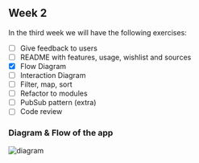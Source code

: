 ## Week 2
In the third week we will have the following exercises:
- [ ] Give feedback to users
- [ ] README with features, usage, wishlist and sources
- [x] Flow Diagram
- [ ] Interaction Diagram
- [ ] Filter, map, sort
- [ ] Refactor to modules
- [ ] PubSub pattern (extra)
- [ ] Code review

### Diagram & Flow of the app
![diagram](https://github.com/IanCStewart/minor-wafs/blob/develop/week3/week3-flow-diagram.png)

